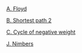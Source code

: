 [A. Floyd](https://codeforces.com/group/QmrArgR1Jp/contest/302599/problem/A)

[B. Shortest path 2](https://codeforces.com/group/QmrArgR1Jp/contest/302599/problem/B)

[C. Cycle of negative weight](https://codeforces.com/group/QmrArgR1Jp/contest/302599/problem/C)

[J. Nimbers](https://codeforces.com/group/QmrArgR1Jp/contest/302599/problem/J)